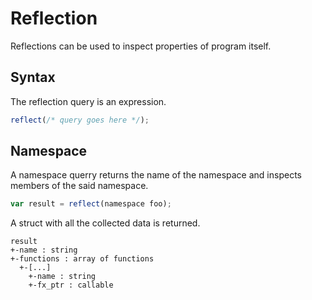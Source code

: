 # Reflection

Reflections can be used to inspect properties of program itself.

## Syntax 

The reflection query is an expression.

```js
reflect(/* query goes here */);
```

## Namespace

A namespace querry returns the name of the namespace and inspects members of the said namespace.

```js
var result = reflect(namespace foo);
```

A struct with all the collected data is returned.

```
result
+-name : string
+-functions : array of functions
  +-[...]
    +-name : string
    +-fx_ptr : callable  
  
```